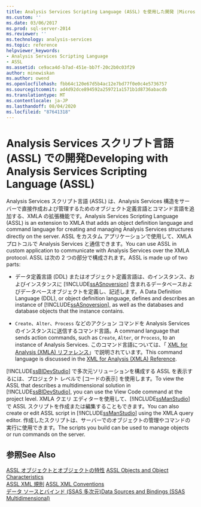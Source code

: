 ```yaml
---
title: Analysis Services Scripting Language (ASSL) を使用した開発 |Microsoft Docs
ms.custom: ''
ms.date: 03/06/2017
ms.prod: sql-server-2014
ms.reviewer: ''
ms.technology: analysis-services
ms.topic: reference
helpviewer_keywords:
- Analysis Services Scripting Language
- ASSL
ms.assetid: ce9aca4d-b7ad-451e-bb7f-20c2b0c03f29
author: minewiskan
ms.author: owend
ms.openlocfilehash: fbb64c120e67d5b4ac12e7bd77f0e0c4e5736757
ms.sourcegitcommit: ad4d92dce894592a259721a1571b1d8736abacdb
ms.translationtype: MT
ms.contentlocale: ja-JP
ms.lasthandoff: 08/04/2020
ms.locfileid: "87641318"
---
```

# <a name="developing-with-analysis-services-scripting-language-assl"></a><span data-ttu-id="9a317-102">Analysis Services スクリプト言語 (ASSL) での開発</span><span class="sxs-lookup"><span data-stu-id="9a317-102">Developing with Analysis Services Scripting Language (ASSL)</span></span>
  <span data-ttu-id="9a317-103">Analysis Services スクリプト言語 (ASSL) は、Analysis Services 構造をサーバーで直接作成および管理するためのオブジェクト定義言語とコマンド言語を追加する、XMLA の拡張機能です。</span><span class="sxs-lookup"><span data-stu-id="9a317-103">Analysis Services Scripting Language (ASSL) is an extension to XMLA that adds an object definition language and command language for creating and managing Analysis Services structures directly on the server.</span></span> <span data-ttu-id="9a317-104">ASSL をカスタム アプリケーションで使用して、XMLA プロトコルで Analysis Services と通信できます。</span><span class="sxs-lookup"><span data-stu-id="9a317-104">You can use ASSL in custom application to communicate with Analysis Services over the XMLA protocol.</span></span> <span data-ttu-id="9a317-105">ASSL は次の 2 つの部分で構成されます。</span><span class="sxs-lookup"><span data-stu-id="9a317-105">ASSL is made up of two parts:</span></span>  
  
-   <span data-ttu-id="9a317-106">データ定義言語 (DDL) またはオブジェクト定義言語は、のインスタンス、およびインスタンスに [!INCLUDE[ssASnoversion](../../../includes/ssasnoversion-md.md)] 含まれるデータベースおよびデータベースオブジェクトを定義し、記述します。</span><span class="sxs-lookup"><span data-stu-id="9a317-106">A Data Definition Language (DDL), or object definition language, defines and describes an instance of [!INCLUDE[ssASnoversion](../../../includes/ssasnoversion-md.md)], as well as the databases and database objects that the instance contains.</span></span>  
  
-   <span data-ttu-id="9a317-107">`Create`、`Alter`、`Process` などのアクション コマンドを Analysis Services のインスタンスに送信するコマンド言語。</span><span class="sxs-lookup"><span data-stu-id="9a317-107">A command language that sends action commands, such as `Create`, `Alter`, or `Process`, to an instance of Analysis Services.</span></span> <span data-ttu-id="9a317-108">このコマンド言語については、「 [XML for Analysis &#40;XMLA&#41; リファレンス](https://docs.microsoft.com/bi-reference/xmla/xml-for-analysis-xmla-reference)」で説明されています。</span><span class="sxs-lookup"><span data-stu-id="9a317-108">This command language is discussed in the [XML for Analysis  &#40;XMLA&#41; Reference](https://docs.microsoft.com/bi-reference/xmla/xml-for-analysis-xmla-reference).</span></span>  
  
 <span data-ttu-id="9a317-109">[!INCLUDE[ssBIDevStudio](../../../includes/ssbidevstudio-md.md)] で多次元ソリューションを構成する ASSL を表示するには、プロジェクト レベルで [コードの表示] を使用します。</span><span class="sxs-lookup"><span data-stu-id="9a317-109">To view the ASSL that describes a multidimensional solution in [!INCLUDE[ssBIDevStudio](../../../includes/ssbidevstudio-md.md)], you can use the View Code command at the project level.</span></span> <span data-ttu-id="9a317-110">XMLA クエリ エディターを使用して、[!INCLUDE[ssManStudio](../../../includes/ssmanstudio-md.md)] で ASSL スクリプトを作成または編集することもできます。</span><span class="sxs-lookup"><span data-stu-id="9a317-110">You can also create or edit ASSL script in [!INCLUDE[ssManStudio](../../../includes/ssmanstudio-md.md)] using the XMLA query editor.</span></span> <span data-ttu-id="9a317-111">作成したスクリプトは、サーバーでのオブジェクトの管理やコマンドの実行に使用できます。</span><span class="sxs-lookup"><span data-stu-id="9a317-111">The scripts you build can be used to manage objects or run commands on the server.</span></span>  
  
## <a name="see-also"></a><span data-ttu-id="9a317-112">参照</span><span class="sxs-lookup"><span data-stu-id="9a317-112">See Also</span></span>  
 <span data-ttu-id="9a317-113">[ASSL オブジェクトとオブジェクトの特性](assl-objects-and-object-characteristics.md) </span><span class="sxs-lookup"><span data-stu-id="9a317-113">[ASSL Objects and Object Characteristics](assl-objects-and-object-characteristics.md) </span></span>  
 <span data-ttu-id="9a317-114">[ASSL XML 規則](assl-xml-conventions.md) </span><span class="sxs-lookup"><span data-stu-id="9a317-114">[ASSL XML Conventions](assl-xml-conventions.md) </span></span>  
 [<span data-ttu-id="9a317-115">データ ソースとバインド &#40;SSAS 多次元&#41;</span><span class="sxs-lookup"><span data-stu-id="9a317-115">Data Sources and Bindings &#40;SSAS Multidimensional&#41;</span></span>](../data-sources-and-bindings-ssas-multidimensional.md)  
  
  
